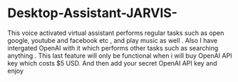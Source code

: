 # Desktop-Assistant-JARVIS-
This voice activated virtual assistant performs regular tasks such as open google, youtube and facebook etc , and play music as well  . Also I have intergated OpenAI with it which performs other tasks such as searching anything . This last feature will only be functional when i will buy OpenAI API key which costs $5 USD. 
And then add your secret OpenAI API key and enjoy
